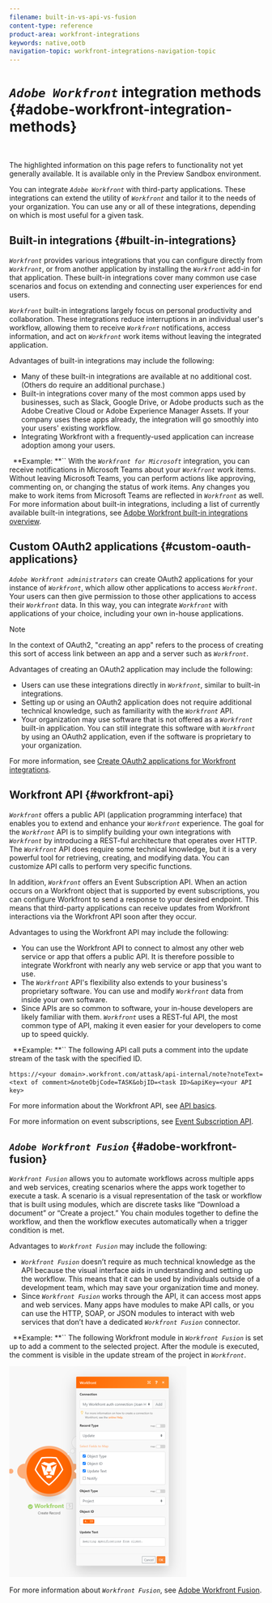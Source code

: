 ```yaml
---
filename: built-in-vs-api-vs-fusion
content-type: reference
product-area: workfront-integrations
keywords: native,ootb
navigation-topic: workfront-integrations-navigation-topic
---
```




# *`Adobe Workfront`* integration methods {#adobe-workfront-integration-methods}

&nbsp;


The highlighted information on this page refers to functionality not yet generally available. It is available only in the Preview Sandbox environment.


You can integrate *`Adobe Workfront`* with third-party applications. These integrations can extend the utility of *`Workfront`* and tailor it to the needs of your organization. You can use any or all of these integrations, depending on which is most useful for a given task.


## Built-in integrations {#built-in-integrations}

*`Workfront`* provides various integrations that you can configure directly from *`Workfront`*, or from another application by installing the *`Workfront`* add-in for that application. These built-in integrations cover many common use case scenarios and focus on extending and connecting user experiences for end users.


*`Workfront`* built-in integrations largely focus on personal productivity and collaboration. These integrations reduce interruptions in an individual user's workflow, allowing them to receive *`Workfront`* notifications, access information, and act on *`Workfront`* work items without leaving the integrated application. 


Advantages of built-in integrations may include the following:



*  Many of these built-in integrations are available at no additional cost. (Others do require an additional purchase.)
*  Built-in integrations cover many of the most common apps used by businesses, such as Slack, Google Drive, or Adobe products such as the Adobe Creative Cloud or Adobe Experience Manager Assets. If your company uses these apps already, the integration will go smoothly into your users' existing workflow. 
*   Integrating Workfront with a frequently-used application can increase adoption among your users.



` `**Example: **`` With the *`Workfront for Microsoft`* integration, you can receive notifications in Microsoft Teams about your *`Workfront`* work items. Without leaving Microsoft Teams, you can perform actions like approving, commenting on, or changing the status of work items. Any changes you make to work items from Microsoft Teams are reflected in *`Workfront`* as well.
For more information about built-in integrations, including a list of currently available built-in integrations, see [Adobe Workfront built-in integrations overview](built-in-integrations-non-admin.md).



## Custom OAuth2 applications {#custom-oauth-applications}

*`Adobe Workfront administrators`* can create OAuth2 applications for your instance of *`Workfront`*, which allow other applications to access *`Workfront`*. Your users can then give permission to those other applications to access their *`Workfront`* data. In this way, you can integrate *`Workfront`* with applications of your choice, including your own in-house applications.


>[!NOTE]
>
>In the context of OAuth2, "creating an app" refers to the process of creating this sort of access link between an app and a server such as *`Workfront`*. 


Advantages of creating an OAuth2 application may include the following:



*  Users can use these integrations directly in *`Workfront`*, similar to built-in integrations.
*  Setting up or using an OAuth2 application does not require additional technical knowledge, such as familiarity with the *`Workfront`* API.
*  Your organization may use software that is not offered as a *`Workfront`* built-in application. You can still integrate this software with *`Workfront`* by using an OAuth2 application, even if the software is proprietary to your organization.


For more information, see [Create OAuth2 applications for Workfront integrations](create-oauth-application.md).


## Workfront API {#workfront-api}

*`Workfront`* offers a public API (application programming interface) that enables you to extend and enhance your *`Workfront`* experience. The goal for the *`Workfront`* API is to simplify building your own integrations with *`Workfront`* by introducing a REST-ful architecture that operates over HTTP. The *`Workfront`* API does require some technical knowledge, but it is a very powerful tool for retrieving, creating, and modifying data. You can customize API calls to perform very specific functions.


In addition, *`Workfront`* offers an Event Subscription API. When an action occurs on a Workfront object that is supported by event subscriptions, you can configure Workfront to send a response to your desired endpoint. This means that third-party applications can receive updates from Workfront interactions via the Workfront API soon after they occur.


Advantages to using the Workfront API may include the following: 



*  You can use the Workfront API to connect to almost any other web service or app that offers a public API. It is therefore possible to integrate Workfront with nearly any web service or app that you want to use.
*  The *`Workfront`* API's flexibility also extends to your business's proprietary software. You can use and modify *`Workfront`* data from inside your own software.
*  Since APIs are so common to software, your in-house developers are likely familiar with them. *`Workfront`* uses a REST-ful API, the most common type of API, making it even easier for your developers to come up to speed quickly.



` `**Example: **`` The following API call puts a comment into the update stream of the task with the specified ID.




```
https://<your domain>.workfront.com/attask/api-internal/note?noteText=<text of comment>&noteObjCode=TASK&objID=<task ID>&apiKey=<your API key>
```


For more information about the Workfront API, see [API basics](api-basics.md).


For more information on event subscriptions, see [Event Subscription API](event-subs-api.md).


## *`Adobe Workfront Fusion`*  {#adobe-workfront-fusion}

*`Workfront Fusion`* allows you to automate workflows across multiple apps and web services, creating scenarios where the apps work together to execute a task. A scenario is a visual representation of the task or workflow that is built using modules, which are discrete tasks like “Download a document” or “Create a project.” You chain modules together to define the workflow, and then the workflow executes automatically when a trigger condition is met.


Advantages to *`Workfront Fusion`* may include the following:



*  *`Workfront Fusion`* doesn’t require as much technical knowledge as the API because the visual interface aids in understanding and setting up the workflow. This means that it can be used by individuals outside of a development team, which may save your organization time and money.
*  Since *`Workfront Fusion`* works through the API, it can access most apps and web services. Many apps have modules to make API calls, or you can use the HTTP, SOAP, or JSON modules to interact with web services that don’t have a dedicated *`Workfront Fusion`* connector.



` `**Example: **`` The following Workfront module in *`Workfront Fusion`* is set up to add a comment to the selected project. After the module is executed, the comment is visible in the update stream of the project in *`Workfront`*.


![](assets/fusion-example-comment-350x416.png)


For more information about *`Workfront Fusion`*, see [Adobe Workfront Fusion](workfront-fusion-2.md).
